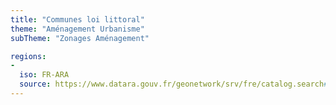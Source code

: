 ```yaml
---
title: "Communes loi littoral"
theme: "Aménagement Urbanisme"
subTheme: "Zonages Aménagement"

regions:
-
  iso: FR-ARA
  source: https://www.datara.gouv.fr/geonetwork/srv/fre/catalog.search#/search?resultType=details&sortBy=relevance&from=1&to=20&fast=index&_content_type=json&any=Communes%20loi%20littoral
---
```

